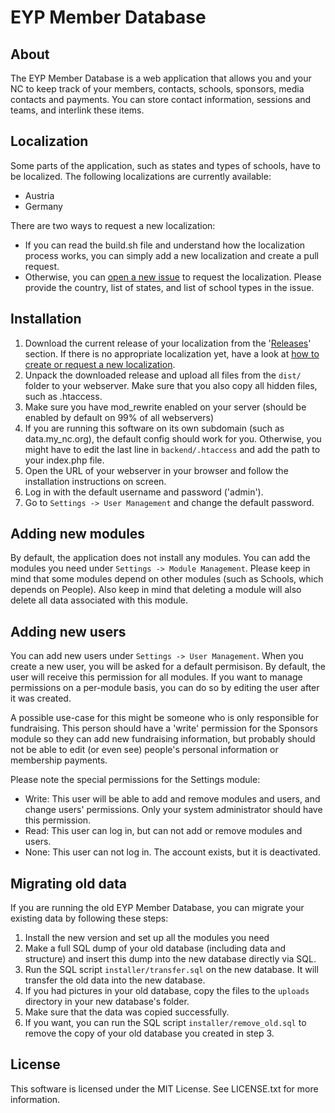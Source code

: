 # EYP Member Database

## About

The EYP Member Database is a web application that allows you and your NC to keep track of your members, contacts, schools, sponsors, media contacts and payments. You can store contact information, sessions and teams, and interlink these items.

## Localization

Some parts of the application, such as states and types of schools, have to be localized. The following localizations are currently available:

- Austria
- Germany

There are two ways to request a new localization:

- If you can read the build.sh file and understand how the localization process works, you can simply add a new localization and create a pull request.
- Otherwise, you can [open a new issue](https://github.com/eyp-developers/eyp-member-database/issues) to request the localization. Please provide the country, list of states, and list of school types in the issue.

## Installation

1. Download the current release of your localization from the '[Releases](https://github.com/eyp-developers/eyp-member-database/releases)' section. If there is no appropriate localization yet, have a look at [how to create or request a new localization](#Localization).
2. Unpack the downloaded release and upload all files from the `dist/` folder to your webserver. Make sure that you also copy all hidden files, such as .htaccess.
3. Make sure you have mod_rewrite enabled on your server (should be enabled by default on 99% of all webservers)
4. If you are running this software on its own subdomain (such as data.my_nc.org), the default config should work for you. Otherwise, you might have to edit the last line in `backend/.htaccess` and add the path to your index.php file.
5. Open the URL of your webserver in your browser and follow the installation instructions on screen.
6. Log in with the default username and password ('admin').
7. Go to `Settings -> User Management` and change the default password.

## Adding new modules

By default, the application does not install any modules. You can add the modules you need under `Settings -> Module Management`. Please keep in mind that some modules depend on other modules (such as Schools, which depends on People). Also keep in mind that deleting a module will also delete all data associated with this module.

## Adding new users

You can add new users under `Settings -> User Management`. When you create a new user, you will be asked for a default permisison. By default, the user will receive this permission for all modules. If you want to manage permissions on a per-module basis, you can do so by editing the user after it was created.

A possible use-case for this might be someone who is only responsible for fundraising. This person should have a 'write' permission for the Sponsors module so they can add new fundraising information, but probably should not be able to edit (or even see) people's personal information or membership payments.

Please note the special permissions for the Settings module:

- Write: This user will be able to add and remove modules and users, and change users' permissions. Only your system administrator should have this permission.
- Read: This user can log in, but can not add or remove modules and users.
- None: This user can not log in. The account exists, but it is deactivated.

## Migrating old data

If you are running the old EYP Member Database, you can migrate your existing data by following these steps:

1. Install the new version and set up all the modules you need
2. Make a full SQL dump of your old database (including data and structure) and insert this dump into the new database directly via SQL.
3. Run the SQL script `installer/transfer.sql` on the new database. It will transfer the old data into the new database.
4. If you had pictures in your old database, copy the files to the `uploads` directory in your new database's folder.
5. Make sure that the data was copied successfully.
6. If you want, you can run the SQL script `installer/remove_old.sql` to remove the copy of your old database you created in step 3.

## License

This software is licensed under the MIT License. See LICENSE.txt for more information.